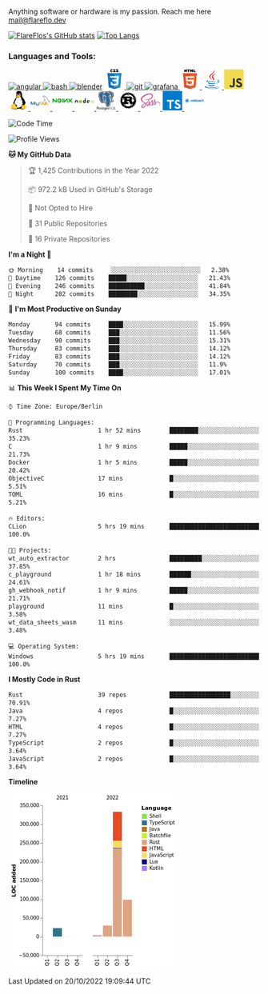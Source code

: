 Anything software or hardware is my passion.
Reach me here <a href="mailto:github@flareflo.dev">mail@flareflo.dev</a>

[![FlareFlos's GitHub stats](https://github-readme-stats.vercel.app/api?username=FlareFlo&show_icons=true&theme=github_dark)](https://github.com/FlareFlo/github-readme-stats)
[![Top Langs](https://github-readme-stats.vercel.app/api/top-langs/?username=FlareFlo&langs_count=10&layout=compact&theme=github_dark)](https://github.com/FlareFlo/github-readme-stats)

<h3 align="left">Languages and Tools:</h3>
<div align="left"> 
    <a href="https://angular.io" target="_blank" rel="noreferrer"><img src="https://angular.io/assets/images/logos/angular/angular.svg" alt="angular" width="40" height="40"/> </a> 
    <a href="https://www.gnu.org/software/bash/" target="_blank" rel="noreferrer"> <img src="https://www.vectorlogo.zone/logos/gnu_bash/gnu_bash-icon.svg" alt="bash" width="40" height="40"/> </a> 
    <a href="https://www.blender.org/" target="_blank" rel="noreferrer"> <img src="https://download.blender.org/branding/community/blender_community_badge_white.svg" alt="blender" width="40" height="40"/></a> 
    <a href="https://www.w3schools.com/css/" target="_blank" rel="noreferrer"> <img src="https://raw.githubusercontent.com/devicons/devicon/master/icons/css3/css3-original-wordmark.svg" alt="css3" width="40" height="40"/> </a> 
    <a href="https://git-scm.com/" target="_blank" rel="noreferrer"> <img src="https://www.vectorlogo.zone/logos/git-scm/git-scm-icon.svg" alt="git" width="40" height="40"/> </a> 
    <a href="https://grafana.com" target="_blank" rel="noreferrer"> <img src="https://www.vectorlogo.zone/logos/grafana/grafana-icon.svg" alt="grafana" width="40" height="40"/> </a> 
    <a href="https://www.w3.org/html/" target="_blank" rel="noreferrer"> <img src="https://raw.githubusercontent.com/devicons/devicon/master/icons/html5/html5-original-wordmark.svg" alt="html5" width="40" height="40"/> </a> 
    <a href="https://www.java.com" target="_blank" rel="noreferrer"> <img src="https://raw.githubusercontent.com/devicons/devicon/master/icons/java/java-original.svg" alt="java" width="40" height="40"/> </a> 
    <a href="https://developer.mozilla.org/en-US/docs/Web/JavaScript" target="_blank" rel="noreferrer"> <img src="https://raw.githubusercontent.com/devicons/devicon/master/icons/javascript/javascript-original.svg" alt="javascript" width="40" height="40"/> </a> 
    <a href="https://www.linux.org/" target="_blank" rel="noreferrer"> <img src="https://raw.githubusercontent.com/devicons/devicon/master/icons/linux/linux-original.svg" alt="linux" width="40" height="40"/> </a> 
    <a href="https://www.mysql.com/" target="_blank" rel="noreferrer"> <img src="https://raw.githubusercontent.com/devicons/devicon/master/icons/mysql/mysql-original-wordmark.svg" alt="mysql" width="40" height="40"/> </a> 
    <a href="https://www.nginx.com" target="_blank" rel="noreferrer"> <img src="https://raw.githubusercontent.com/devicons/devicon/master/icons/nginx/nginx-original.svg" alt="nginx" width="40" height="40"/> </a> 
    <a href="https://nodejs.org" target="_blank" rel="noreferrer"> <img src="https://raw.githubusercontent.com/devicons/devicon/master/icons/nodejs/nodejs-original-wordmark.svg" alt="nodejs" width="40" height="40"/> </a> 
    <a href="https://www.postgresql.org" target="_blank" rel="noreferrer"> <img src="https://raw.githubusercontent.com/devicons/devicon/master/icons/postgresql/postgresql-original-wordmark.svg" alt="postgresql" width="40" height="40"/> </a> 
    <a href="https://www.rust-lang.org" target="_blank" rel="noreferrer"> <img src="https://raw.githubusercontent.com/devicons/devicon/master/icons/rust/rust-plain.svg" alt="rust" width="40" height="40"/> </a> 
    <a href="https://sass-lang.com" target="_blank" rel="noreferrer"> <img src="https://raw.githubusercontent.com/devicons/devicon/master/icons/sass/sass-original.svg" alt="sass" width="40" height="40"/> </a> 
    <a href="https://www.typescriptlang.org/" target="_blank" rel="noreferrer"> <img src="https://raw.githubusercontent.com/devicons/devicon/master/icons/typescript/typescript-original.svg" alt="typescript" width="40" height="40"/> </a> 
    <a href="https://webpack.js.org" target="_blank" rel="noreferrer"> <img src="https://raw.githubusercontent.com/devicons/devicon/d00d0969292a6569d45b06d3f350f463a0107b0d/icons/webpack/webpack-original-wordmark.svg" alt="webpack" width="40" height="40"/> </a> 
</div>

<!--START_SECTION:waka-->
![Code Time](http://img.shields.io/badge/Code%20Time-369%20hrs%202%20mins-blue)

![Profile Views](http://img.shields.io/badge/Profile%20Views-0-blue)

**🐱 My GitHub Data** 

> 🏆 1,425 Contributions in the Year 2022
 > 
> 📦 972.2 kB Used in GitHub's Storage 
 > 
> 🚫 Not Opted to Hire
 > 
> 📜 31 Public Repositories 
 > 
> 🔑 16 Private Repositories  
 > 
**I'm a Night 🦉** 

```text
🌞 Morning    14 commits     ░░░░░░░░░░░░░░░░░░░░░░░░░   2.38% 
🌆 Daytime    126 commits    █████░░░░░░░░░░░░░░░░░░░░   21.43% 
🌃 Evening    246 commits    ██████████░░░░░░░░░░░░░░░   41.84% 
🌙 Night      202 commits    ████████░░░░░░░░░░░░░░░░░   34.35%

```
📅 **I'm Most Productive on Sunday** 

```text
Monday       94 commits     ████░░░░░░░░░░░░░░░░░░░░░   15.99% 
Tuesday      68 commits     ███░░░░░░░░░░░░░░░░░░░░░░   11.56% 
Wednesday    90 commits     ███░░░░░░░░░░░░░░░░░░░░░░   15.31% 
Thursday     83 commits     ███░░░░░░░░░░░░░░░░░░░░░░   14.12% 
Friday       83 commits     ███░░░░░░░░░░░░░░░░░░░░░░   14.12% 
Saturday     70 commits     ███░░░░░░░░░░░░░░░░░░░░░░   11.9% 
Sunday       100 commits    ████░░░░░░░░░░░░░░░░░░░░░   17.01%

```


📊 **This Week I Spent My Time On** 

```text
⌚︎ Time Zone: Europe/Berlin

💬 Programming Languages: 
Rust                     1 hr 52 mins        ████████░░░░░░░░░░░░░░░░░   35.23% 
C                        1 hr 9 mins         █████░░░░░░░░░░░░░░░░░░░░   21.73% 
Docker                   1 hr 5 mins         █████░░░░░░░░░░░░░░░░░░░░   20.42% 
ObjectiveC               17 mins             █░░░░░░░░░░░░░░░░░░░░░░░░   5.51% 
TOML                     16 mins             █░░░░░░░░░░░░░░░░░░░░░░░░   5.21%

🔥 Editors: 
CLion                    5 hrs 19 mins       █████████████████████████   100.0%

🐱‍💻 Projects: 
wt_auto_extractor        2 hrs               █████████░░░░░░░░░░░░░░░░   37.85% 
c_playground             1 hr 18 mins        ██████░░░░░░░░░░░░░░░░░░░   24.61% 
gh_webhook_notif         1 hr 9 mins         █████░░░░░░░░░░░░░░░░░░░░   21.71% 
playground               11 mins             █░░░░░░░░░░░░░░░░░░░░░░░░   3.58% 
wt_data_sheets_wasm      11 mins             ░░░░░░░░░░░░░░░░░░░░░░░░░   3.48%

💻 Operating System: 
Windows                  5 hrs 19 mins       █████████████████████████   100.0%

```

**I Mostly Code in Rust** 

```text
Rust                     39 repos            █████████████████░░░░░░░░   70.91% 
Java                     4 repos             █░░░░░░░░░░░░░░░░░░░░░░░░   7.27% 
HTML                     4 repos             █░░░░░░░░░░░░░░░░░░░░░░░░   7.27% 
TypeScript               2 repos             █░░░░░░░░░░░░░░░░░░░░░░░░   3.64% 
JavaScript               2 repos             █░░░░░░░░░░░░░░░░░░░░░░░░   3.64%

```


**Timeline**

![Chart not found](https://raw.githubusercontent.com/FlareFlo/FlareFlo/main/charts/bar_graph.png) 


 Last Updated on 20/10/2022 19:09:44 UTC
<!--END_SECTION:waka-->

